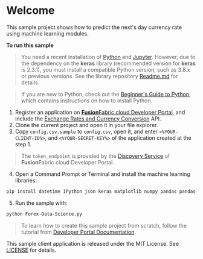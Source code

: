 # Welcome

This sample project shows how to predict the next's day currency rate using machine learning modules.

**To run this sample**

> You need a recent installation of [Python](https://www.python.org/) and [Jupyter](https://jupyter.org/). However, due to the dependency on the **keras** library (recommended version for **keras** is 2.3.1), you must install a compatible Python version, such as 3.8.x or previous versions. See the library repository [Readme.md](https://github.com/keras-team/keras/blob/master/README.md) for details.

> If you are new to Python, check out the [Beginner's Guide to Python](https://wiki.python.org/moin/BeginnersGuide), which contains instructions on how to install Python.

1.  Register an application on [**Fusion**Fabric.cloud Developer Portal](https://developer.fusionfabric.cloud), and include the [Exchange Rates and Currency Conversion](https://developer.fusionfabric.cloud/api/fxrate-v1-f1ee44fa-bdd1-44ed-b4b5-50298b82f0d/docs) API.
2. Clone the current project and open it in your file explorer.
3. Copy `config.csv.sample` to `config.csv`, open it, and enter `<%YOUR-CLIENT-ID%>`, and `<%YOUR-SECRET-KEY%>` of the application created at the step 1. 

> The `token_endpoint` is provided by the [Discovery Service](https://developer.fusionfabric.cloud/documentation/oauth2-grants#discovery-service) of **Fusion**Fabric.cloud Developer Portal.

4. Open a Command Prompt or Terminal and install the machine learning libraries:

```sh
pip install datetime IPython json keras matplotlib numpy pandas pandas-datareader pygal re requests seaborn sklearn tensorflow

```

5. Run the sample with:

```sh
python Forex-Data-Science.py
```

> To learn how to create this sample project from scratch, follow the tutorial from [Developer Portal Documentation](https://developer.fusionfabric.cloud/documentation/sample-client-deeplearning). 

This sample client application is released under the MIT License. See [LICENSE](LICENSE) for details.

